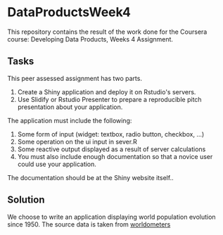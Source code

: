 # DataProductsWeek4

This repository contains the result of the work done for the Coursera course: Developing Data Products,
Weeks 4 Assignment.

## Tasks
This peer assessed assignment has two parts. 
1. Create a Shiny application and deploy it on Rstudio's servers. 
2. Use Slidify or Rstudio Presenter to prepare a reproducible pitch presentation about your application.


The application must include the following:

1. Some form of input (widget: textbox, radio button, checkbox, ...)
2. Some operation on the ui input in sever.R
3. Some reactive output displayed as a result of server calculations
4. You must also include enough documentation so that a novice user could use your application.

The documentation should be at the Shiny website itself..

## Solution
We choose to write an application displaying world population evolution since 1950.
The source data is taken from [worldometers]




[worldometers]: https://www.worldometers.info/world-population/world-population-by-year/